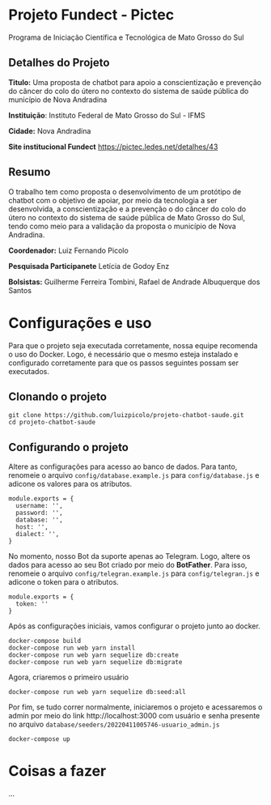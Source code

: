 # Projeto Fundect - Pictec
Programa de Iniciação Científica e Tecnológica de Mato Grosso do Sul

## Detalhes do Projeto

**Titulo:**
Uma proposta de chatbot para apoio a conscientização e prevenção do câncer do colo do útero no contexto do sistema de saúde pública do município de Nova Andradina

**Instituição**:
Instituto Federal de Mato Grosso do Sul - IFMS

**Cidade:**
Nova Andradina

**Site institucional Fundect**
https://pictec.ledes.net/detalhes/43

## Resumo

O trabalho tem como proposta o desenvolvimento de um protótipo de chatbot com o objetivo de apoiar, por meio da tecnologia a ser desenvolvida, a conscientização e a prevenção o do câncer do colo do útero no contexto do sistema de saúde pública de Mato Grosso do Sul, tendo como meio para a validação da proposta o município de Nova Andradina.

**Coordenador:**
Luiz Fernando Picolo

**Pesquisada Participanete**
Letícia de Godoy Enz

**Bolsistas:**
Guilherme Ferreira Tombini, 
Rafael de Andrade Albuquerque dos Santos

# Configurações e uso

Para que o projeto seja executada corretamente, nossa equipe recomenda o uso do Docker. Logo, é necessário que o mesmo esteja instalado e configurado corretamente para que os passos seguintes possam ser executados.

## Clonando o projeto

    git clone https://github.com/luizpicolo/projeto-chatbot-saude.git
    cd projeto-chatbot-saude

## Configurando o projeto

Altere as configurações para acesso ao banco de dados. Para tanto, renomeie o arquivo `config/database.example.js` para `config/database.js` e adicone os valores para os atributos.

    module.exports = {
      username: '',
      password: '',
      database: '',
      host: '',
      dialect: '',
    }

No momento, nosso Bot da suporte apenas ao Telegram. Logo, altere os dados para acesso ao seu Bot criado por meio do **BotFather**. Para isso, renomeie o arquivo `config/telegran.example.js` para `config/telegran.js` e adicone o token para o atributos.

    module.exports = {
      token: ''
    }

Após as configurações iniciais, vamos configurar o projeto junto ao docker.

    docker-compose build 
    docker-compose run web yarn install
    docker-compose run web yarn sequelize db:create
    docker-compose run web yarn sequelize db:migrate

Agora, criaremos o primeiro usuário 

    docker-compose run web yarn sequelize db:seed:all  

Por fim, se tudo correr normalmente, iniciaremos o projeto e acessaremos o admin por meio do link http://localhost:3000 com usuário e senha presente no arquivo `database/seeders/20220411005746-usuario_admin.js`

    docker-compose up

# Coisas a fazer

...

